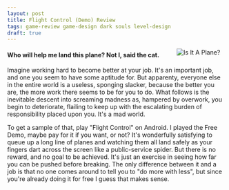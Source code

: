 ```yaml
---
layout: post
title: Flight Control (Demo) Review
tags: game-review game-design dark souls level-design
draft: true
---
```


<img src="{{ site.baseurl }}/images/flightcontrol.jpg" title="Is It A Plane?" class="img-thumbnail" style="float: right; margin-right: 10px;"></img>

<h4>Who will help me land this plane?  Not I, said the cat.</h4>

Imagine working hard to become better at your job.  It's an important job, and one you seem to have some aptitude for.  But apparenty, everyone else in the entire world is a useless, sponging slacker, because the better you are, the more work there seems to be for you to do.  What follows is the inevitable descent into screaming madness as, hampered by overwork, you begin to deteriorate, flailing to keep up with the escalating burden of responsibility placed upon you.  It's a mad world.

To get a sample of that, play "Flight Control" on Android.  I played the Free Demo, maybe pay for it if you want, or not?  It's wonderfully satisfying to queue up a long line of planes and watching them all land safely as your fingers dart across the screen like a public-service spider.  But there is no reward, and no goal to be achieved.  It's just an exercise in seeing how far you can be pushed before breaking.  The only difference between it and a job is that no one comes around to tell you to "do more with less", but since you're already doing it for free I guess that makes sense.

